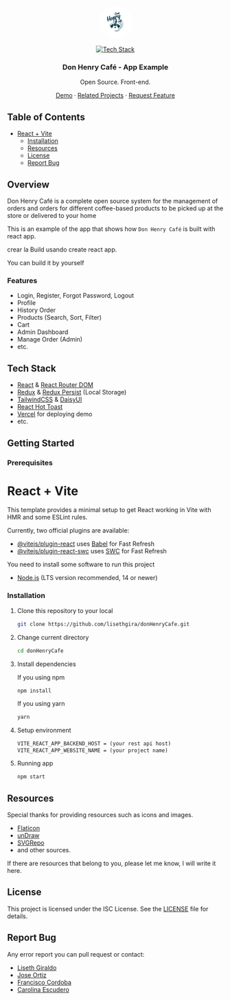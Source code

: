 <div align="center">
<img style="width: 80px; border-radius:100px" src="./public/logo192.png"/>

[![Tech Stack](https://skillicons.dev/icons?i=react,redux,tailwind,vercel)](#tech-stack)

<h3 align="center"><b>Don Henry Café</b> - App Example</h3>
   <p align="center">
   Open Source. Front-end.
   </p>

[Demo](https://don-henry-cafe-frontend.vercel.app/) · [Related Projects](#related-projects) · [Request Feature](#report-bug)

</div>

## Table of Contents

- [React + Vite](#react--vite)
    - [Installation](#installation)
  - [Resources](#resources)
  - [License](#license)
  - [Report Bug](#report-bug)

## Overview


Don Henry Café is a complete open source system for the management of orders and orders for different coffee-based products to be picked up at the store or delivered to your home

This is an example of the app that shows how `Don Henry Café` is built with react app.

crear la Build usando create react app.

You can build it by yourself

### Features

- Login, Register, Forgot Password, Logout
- Profile
- History Order
- Products (Search, Sort, Filter)
- Cart
- Admin Dashboard
- Manage Order (Admin)
- etc.

## Tech Stack

- [React](https://react.dev/) & [React Router DOM](https://reactrouter.com/en/main)
- [Redux](https://redux.js.org/) & [Redux Persist](https://www.npmjs.com/package/redux-persist) (Local Storage)
- [TailwindCSS](https://tailwindcss.com/) & [DaisyUI](https://daisyui.com/)
- [React Hot Toast](https://www.npmjs.com/package/react-hot-toast)
- [Vercel](https://vercel.com/dashboard) for deploying demo
- etc.

## Getting Started

### Prerequisites

# React + Vite

This template provides a minimal setup to get React working in Vite with HMR and some ESLint rules.

Currently, two official plugins are available:

- [@vitejs/plugin-react](https://github.com/vitejs/vite-plugin-react/blob/main/packages/plugin-react/README.md) uses [Babel](https://babeljs.io/) for Fast Refresh
- [@vitejs/plugin-react-swc](https://github.com/vitejs/vite-plugin-react-swc) uses [SWC](https://swc.rs/) for Fast Refresh

You need to install some software to run this project

- [Node.js](https://nodejs.org/en/download) (LTS version recommended, 14 or newer)

### Installation

1. Clone this repository to your local

   ```bash
   git clone https://github.com/lisethgira/donHenryCafe.git
   ```

2. Change current directory

   ```bash
   cd donHenryCafe
   ```

3. Install dependencies

   If you using npm

   ```bash
   npm install
   ```

   If you using yarn

   ```bash
   yarn
   ```

4. Setup environment

   ```env
   VITE_REACT_APP_BACKEND_HOST = (your rest api host)
   VITE_REACT_APP_WEBSITE_NAME = (your project name)
   ```

5. Running app

   ```bash
   npm start
   ```

<!-- ## Screenshots

<div style="display:flex;flex-wrap:wrap;gap:0.5rem">
<img src="./public/assets/screenshots/1.png" width="370"/> 
<img src="./public/assets/screenshots/2.png" width="370"/>
<img src="./public/assets/screenshots/3.png" width="370"/>
<img src="./public/assets/screenshots/4.png" width="370"/>
<img src="./public/assets/screenshots/5.png" width="370"/>
</div> -->

## Resources

Special thanks for providing resources such as icons and images.

- [Flaticon](https://flaticon.com/)
- [unDraw](https://undraw.co/)
- [SVGRepo](https://svgrepo.com/)
- and other sources.

If there are resources that belong to you, please let me know, I will write it here.

## License

This project is licensed under the ISC License. See the [LICENSE](LICENSE) file for details.

## Report Bug

Any error report you can pull request
or contact:

- [Liseth Giraldo](https://github.com/lisethgira)
- [Jose Ortiz](https://github.com/Josed1804)
- [Francisco Cordoba](https://github.com/frankc2812)
- [Carolina Escudero](https://github.com/ESCUDERO457)

